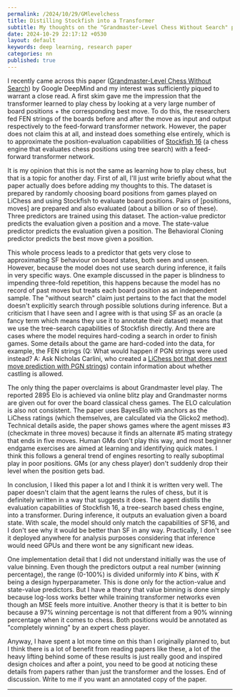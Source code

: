 ```yaml
---
permalink: /2024/10/29/GMlevelchess
title: Distilling Stockfish into a Transformer
subtitle: My thoughts on the "Grandmaster-Level Chess Without Search" paper from Google DeepMind
date: 2024-10-29 22:17:12 +0530
layout: default
keywords: deep learning, research paper
categories: nn
published: true
---
```


I recently came across this paper ([Grandmaster-Level Chess Without Search](http://arxiv.org/abs/2402.04494)) by Google DeepMind and my interest was sufficiently piqued to warrant a close read. A first skim gave me the impression that the transformer learned to play chess by looking at a very large number of board positions + the corresponding best move. To do this, the researchers fed FEN strings of the boards before and after the move as input and output respectively to the feed-forward transformer network. However, the paper does not claim this at all, and instead does something else entirely, which is to approximate the position-evaluation capabilities of [Stockfish 16](https://stockfishchess.org/blog/2023/stockfish-16/) (a chess engine that evaluates chess positions using tree search) with a feed-forward transformer network.  
  
It is my opinion that this is not the same as learning how to play chess, but that is a topic for another day. First of all, I'll just write briefly about what the paper actually does before adding my thoughts to this. The dataset is prepared by randomly choosing board positions from games played on LiChess and using Stockfish to evaluate board positions. Pairs of [positions, moves] are prepared and also evaluated (about a billion or so of these). Three predictors are trained using this dataset. The action-value predictor predicts the evaluation given a position and a move. The state-value predictor predicts the evaluation given a position. The Behavioral Cloning predictor predicts the best move given a position.  
  
This whole process leads to a predictor that gets very close to approximating SF behaviour on board states, both seen and unseen. However, because the model does not use search during inference, it fails in very specific ways. One example discussed in the paper is blindness to impending three-fold repetition, this happens because the model has no record of past moves but treats each board position as an independent sample. The "without search" claim just pertains to the fact that the model doesn't explicitly search through possible solutions during inference. But a criticism that I have seen and I agree with is that using SF as an oracle (a fancy term which means they use it to annotate their dataset) means that we use the tree-search capabilities of Stockfish directly. And there are cases where the model requires hard-coding a search in order to finish games. Some details about the game are hard-coded into the data, for example, the FEN strings (Q: What would happen if PGN strings were used instead? A: Ask Nicholas Carlini, who created a [LiChess bot that does next move prediction with PGN strings](https://nicholas.carlini.com/writing/2023/chess-llm.html)) contain information about whether castling is allowed.  
  
The only thing the paper overclaims is about Grandmaster level play. The reported 2895 Elo is achieved via online blitz play and Grandmaster norms are given out for over the board classical chess games. The ELO calculation is also not consistent. The paper uses BayesElo with anchors as the LiChess ratings (which themselves, are calculated via the Glicko2 method). Technical details aside, the paper shows games where the agent misses #3 (checkmate in three moves) because it finds an alternate #5 mating strategy that ends in five moves. Human GMs don't play this way, and most beginner endgame exercises are aimed at learning and identifying quick mates. I think this follows a general trend of engines resorting to really suboptimal play in poor positions. GMs (or any chess player) don't suddenly drop their level when the position gets bad.  
  
In conclusion, I liked this paper a lot and I think it is written very well. The paper doesn't claim that the agent learns the rules of chess, but it is definitely written in a way that suggests it does. The agent distills the evaluation capabilities of Stockfish 16, a tree-search based chess engine, into a transformer. During inference, it outputs an evaluation given a board state. With scale, the model should only match the capabilities of SF16, and I don't see why it would be better than SF in any way. Practically, I don't see it deployed anywhere for analysis purposes considering that inference would need GPUs and there wont be any significant new ideas.  
  
One implementation detail that I did not understand initially was the use of value binning. Even though the predictors output a real number (winning percentage), the range (0-100%) is divided uniformly into $K$ bins, with $K$ being a design hyperparameter. This is done only for the action-value and state-value predictors. But I have a theory that value binning is done simply because log-loss works better while training transformer networks even though an MSE feels more intuitive. Another theory is that it is better to bin because a 97% winning percentage is not that different from a 90% winning percentage when it comes to chess. Both positions would be annotated as "completely winning" by an expert chess player.  
  
Anyway, I have spent a lot more time on this than I originally planned to, but I think there is a lot of benefit from reading papers like these, a lot of the heavy lifting behind some of these results is just really good and inspired design choices and after a point, you need to be good at noticing these details from papers rather than just the transformer and the losses. End of discussion. Write to me if you want an annotated copy of the paper.

---
